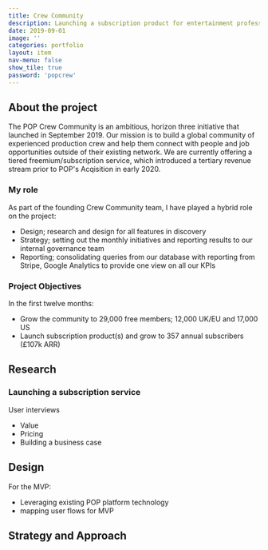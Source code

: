 ```yaml
---
title: Crew Community
description: Launching a subscription product for entertainment professionals
date: 2019-09-01
image: ''
categories: portfolio
layout: item
nav-menu: false
show_tile: true
password: 'popcrew'
---
```


## About the project 
The POP Crew Community is an ambitious, horizon three initiative that launched in September 2019. Our mission is to build a global community of experienced production crew and help them connect with people and job opportunities outside of their existing network. We are currently offering a tiered freemium/subscription service, which introduced a tertiary revenue stream prior to POP's Acqisition in early 2020.

### My role
As part of the founding Crew Community team, I have played a hybrid role on the project: 
* Design; research and design for all features in discovery
* Strategy; setting out the monthly initiatives and reporting results to our internal governance team
* Reporting; consolidating queries from our database with reporting from Stripe, Google Analytics to provide one view on all our KPIs

### Project Objectives
In the first twelve months:
* Grow the community to 29,000 free members; 12,000 UK/EU and 17,000 US
* Launch subscription product(s) and grow to 357 annual subscribers (£107k ARR)

<section class="greysection">
	<h2>Research</h2>
	<h3>Launching a subscription service</h3>
	<p>User interviews</p>
	<ul>
		<li>Value</li>
		<li>Pricing</li>
		<li>Building a business case</li>
	</ul>
</section>

## Design
For the MVP: 
* Leveraging existing POP platform technology
* mapping user flows for MVP


## Strategy and Approach
